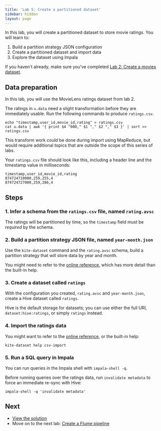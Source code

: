 ```yaml
---
title: 'Lab 5: Create a partitioned dataset'
sidebar: hidden
layout: page
---
```


In this lab, you will create a partitioned dataset to store movie ratings. You will learn to:

1. Build a partition strategy JSON configuration
2. Create a partitioned dataset and import data
3. Explore the dataset using Impala

If you haven't already, make sure you've completed [Lab 2: Create a movies dataset][lab-2].

## Data preparation

In this lab, you will use the MovieLens ratings dataset from lab 2.

The ratings in `u.data` need a slight transformation before they are immediately usable. Run the following commands to produce `ratings.csv`.

```
echo "timestamp,user_id,movie_id,rating" > ratings.csv
cat u.data | awk '{ print $4 "000," $1 "," $2 "," $3 }' | sort >> ratings.csv
```

This transform work _could_ be done during import using MapReduce, but would require additional topics that are outside the scope of this series of labs.

Your `ratings.csv` file should look like this, including a header line and the timestamp value in milliseconds:

```
timestamp,user_id,movie_id,rating
874724710000,259,255,4
874724727000,259,286,4
```

## Steps

### 1. Infer a schema from the `ratings.csv` file, named `rating.avsc`

The ratings will be partitioned by time, so the `timestamp` field must be _required_ by the schema.

### 2. Build a partition strategy JSON file, named `year-month.json`

Use the `kite-dataset` command and the `rating.avsc` schema, build a partition strategy that will store data by year and month.

You might need to refer to the [online reference][cli-partition-config], which has more detail than the built-in help.

[cli-partition-config]: http://kitesdk.org/docs/0.17.1/cli-reference.html#partition-config

### 3. Create a dataset called `ratings`

With the configuration you created, `rating.avsc` and `year-month.json`, create a Hive dataset called `ratings`.

Hive is the default storage for datasets; you can use either the full URI, `dataset:hive:ratings`, or simply `ratings` instead.

### 4. Import the ratings data

You might want to refer to the [online reference][cli-csv-import], or the built-in help:

```
kite-dataset help csv-import
```

[cli-csv-import]: http://kitesdk.org/docs/0.17.1/cli-reference.html#csv-import

### 5. Run a SQL query in Impala

You can run queries in the Impala shell with `impala-shell -q`.

Before running queries over the ratings data, run `invalidate metadata` to force an immediate re-sync with Hive:

```
impala-shell -q 'invalidate metadata'
```

## Next

* [View the solution][lab-5-solution]
* Move on to the next lab: [Create a Flume pipeline][lab-6]

[lab-2]: 2-create-a-movies-dataset.html
[lab-5-solution]: 5-create-a-partitioned-dataset-solution.html
[lab-6]: 6-create-a-flume-pipeline.html
